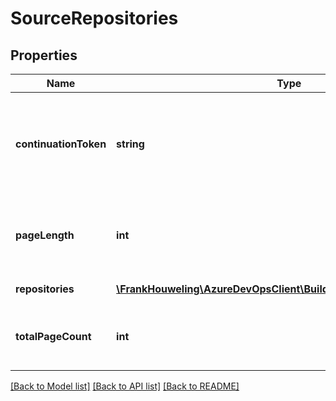 # SourceRepositories

## Properties
Name | Type | Description | Notes
------------ | ------------- | ------------- | -------------
**continuationToken** | **string** | A token used to continue this paged request; &#39;null&#39; if the request is complete | [optional] 
**pageLength** | **int** | The number of repositories requested for each page | [optional] 
**repositories** | [**\FrankHouweling\AzureDevOpsClient\Build\Model\SourceRepository[]**](SourceRepository.md) | A list of repositories | [optional] 
**totalPageCount** | **int** | The total number of pages, or &#39;-1&#39; if unknown | [optional] 

[[Back to Model list]](../README.md#documentation-for-models) [[Back to API list]](../README.md#documentation-for-api-endpoints) [[Back to README]](../README.md)


